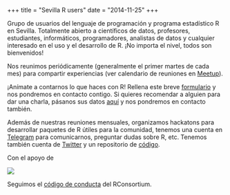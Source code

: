 +++
title = "Sevilla R users"
date = "2014-11-25"
+++

Grupo de usuarios del lenguaje de programación y programa estadístico R en Sevilla. Totalmente abierto a científicos de datos, profesores, estudiantes, informáticos, programadores, analistas de datos y cualquier interesado en el uso y el desarrollo de R. ¡No importa el nivel, todos son bienvenidos!

Nos reunimos periódicamente (generalmente el primer martes de cada mes) para compartir experiencias (ver calendario de reuniones en [Meetup](https://www.meetup.com/es-ES/Sevilla-R-users/events/)).

¡Anímate a contarnos lo que haces con R! Rellena este breve [formulario](https://forms.gle/yFKEwzGtXcf2yuRM9) y nos pondremos en contacto contigo. Si quieres recomendar a alguien para dar una charla, pásanos sus datos [aquí](https://forms.gle/hTmDRAC9KNStEDyt7) y nos pondremos en contacto también.

Además de nuestras reuniones mensuales, organizamos hackatons para desarrollar paquetes de R útiles para la comunidad, tenemos una cuenta en [Telegram](https://t.me/joinchat/UjOers2ZytFhNTNk) para comunicarnos, preguntar dudas sobre R, etc. Tenemos también cuenta de [Twitter](https://twitter.com/_SevillaR) y un repositorio de [código](https://github.com/SevillaR).


Con el apoyo de

![](/img/logoRConsortium.png)


Seguimos el [código de conducta](https://wiki.r-consortium.org/view/R_Consortium_and_the_R_Community_Code_of_Conduct) del RConsortium.

